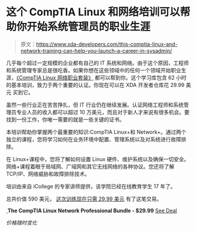 # 这个 CompTIA Linux 和网络培训可以帮助你开始系统管理员的职业生涯

> 原文：<https://www.xda-developers.com/this-comptia-linux-and-network-training-can-help-you-launch-a-career-in-sysadmin/>

几乎每个超过一定规模的企业都有自己的 IT 系统和网络。由于这个原因，工程师和系统管理专家总是很吃香。如果你想在这些领域中的任何一个领域开始职业生涯，[《CompTIA Linux 网络职业套装》](https://depot.xda-developers.com/sales/the-comptia-linux-network-professional-bundle?utm_source=xda-developers.com&utm_medium=referral&utm_campaign=the-comptia-linux-network-professional-bundle&utm_term=scsf-416132&utm_content=a0x1P000004smzLQAQ&scsonar=1) 都可以帮到你。这个学习库包含 62 小时的基本培训，致力于两个重要的认证。你现在可以在 XDA 开发者仓库花 29.99 美元 买到它。

虽然一些行业正在苦苦挣扎，但 IT 行业仍在继续发展。认证网络工程师和系统管理员专业人员的收入都可以超过 10 万美元，而且对于新人才来说有很多机会。要找到一份工作，你唯一需要的就是一些关键的证书。

本培训帮助你掌握两个最重要的知识:CompTIA Linux+和 Network+。通过两个独立的课程，您将学习如何在业务环境中配置、管理系统以及对系统进行故障排除。

在 Linux+课程中，您将了解如何设置 Linux 硬件、维护系统以及确保一切安全。网络+课程着眼于局域网、广域网和其它无线网络的各种协议。您还将了解 TCP/IP、网络威胁和故障排除技术。

培训由来自 iCollege 的专家讲师提供，该学院已经在线教育学生 17 年了。

总共价值 590 美元， [这次训练现在只需 29.99 美元](https://depot.xda-developers.com/sales/the-comptia-linux-network-professional-bundle?utm_source=xda-developers.com&utm_medium=referral&utm_campaign=the-comptia-linux-network-professional-bundle&utm_term=scsf-416132&utm_content=a0x1P000004smzLQAQ&scsonar=1) 有了这笔交易。

[ ](https://depot.xda-developers.com/sales/the-comptia-linux-network-professional-bundle?utm_source=xda-developers.com&utm_medium=referral-cta&utm_campaign=the-comptia-linux-network-professional-bundle&utm_term=scsf-416132&utm_content=a0x1P000004smzLQAQ&scsonar=1)**The CompTIA Linux Network Professional Bundle - $29.99** [See Deal](https://depot.xda-developers.com/sales/the-comptia-linux-network-professional-bundle?utm_source=xda-developers.com&utm_medium=referral-cta&utm_campaign=the-comptia-linux-network-professional-bundle&utm_term=scsf-416132&utm_content=a0x1P000004smzLQAQ&scsonar=1)

*价格随时变化*